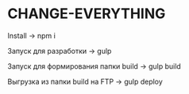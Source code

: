 # CHANGE-EVERYTHING

Install -> npm i

 Запуск для разработки -> gulp
 
 Запуск для формирования папки build -> gulp build
 
 Выгрузка из папки build на FTP -> gulp deploy
